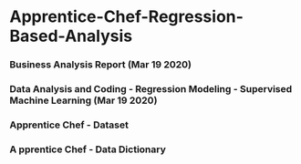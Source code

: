 # Apprentice-Chef-Regression-Based-Analysis
### Business Analysis Report (Mar 19 2020)
### Data Analysis and Coding - Regression Modeling - Supervised Machine Learning (Mar 19 2020)
### Apprentice Chef - Dataset
### A pprentice Chef - Data Dictionary

